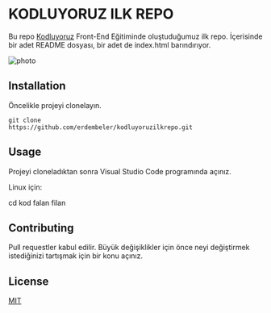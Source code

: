# KODLUYORUZ ILK REPO

Bu repo [Kodluyoruz](https://www.kodluyoruz.org) Front-End Eğitiminde oluştuduğumuz ilk repo. İçerisinde bir adet README dosyası, bir adet de index.html barındırıyor.

![photo](/Users/erdembeler/Desktop/patika/screen.png)

## Installation

Öncelikle projeyi clonelayın.

```
git clone
https://github.com/erdembeler/kodluyoruzilkrepo.git
```



## Usage

Projeyi cloneladıktan sonra Visual Studio Code programında açınız.

Linux için:

cd kod falan filan

## Contributing

Pull requestler kabul edilir. Büyük değişiklikler için önce neyi değiştirmek istediğinizi tartışmak için bir konu açınız.

## License

[MIT](https://choosealicense.com/licenses/mit/)